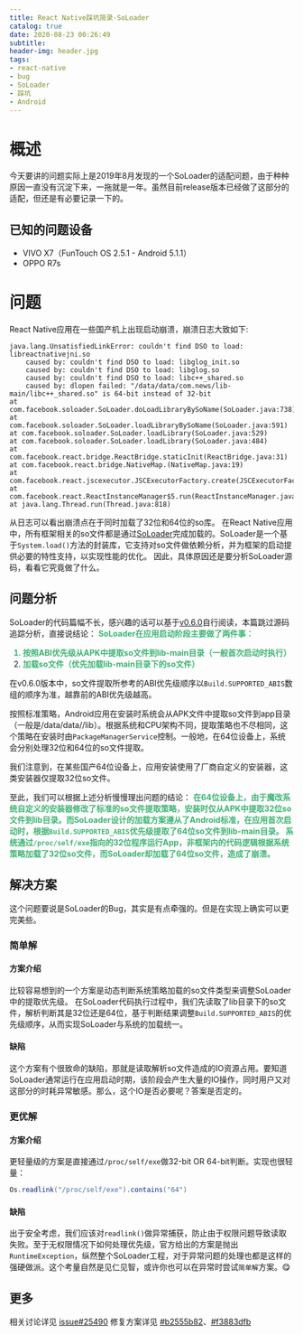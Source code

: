 ```yaml
---
title: React Native踩坑简录·SoLoader
catalog: true
date: 2020-08-23 00:26:49
subtitle:
header-img: header.jpg
tags:
- react-native
- bug
- SoLoader
- 踩坑
- Android
---
```


# 概述
今天要讲的问题实际上是2019年8月发现的一个SoLoader的适配问题，由于种种原因一直没有沉淀下来，一拖就是一年。虽然目前release版本已经做了这部分的适配，但还是有必要记录一下的。

## 已知的问题设备
- VIVO X7（FunTouch OS 2.5.1 - Android 5.1.1）
- OPPO R7s

# 问题
React Native应用在一些国产机上出现启动崩溃，崩溃日志大致如下:

```log
java.lang.UnsatisfiedLinkError: couldn't find DSO to load: libreactnativejni.so
    caused by: couldn't find DSO to load: libglog_init.so
    caused by: couldn't find DSO to load: libglog.so
    caused by: couldn't find DSO to load: libc++_shared.so
    caused by: dlopen failed: "/data/data/com.news/lib-main/libc++_shared.so" is 64-bit instead of 32-bit
at com.facebook.soloader.SoLoader.doLoadLibraryBySoName(SoLoader.java:738)
at com.facebook.soloader.SoLoader.loadLibraryBySoName(SoLoader.java:591)
at com.facebook.soloader.SoLoader.loadLibrary(SoLoader.java:529)
at com.facebook.soloader.SoLoader.loadLibrary(SoLoader.java:484)
at com.facebook.react.bridge.ReactBridge.staticInit(ReactBridge.java:31)
at com.facebook.react.bridge.NativeMap.(NativeMap.java:19)
at com.facebook.react.jscexecutor.JSCExecutorFactory.create(JSCExecutorFactory.java:25)
at com.facebook.react.ReactInstanceManager$5.run(ReactInstanceManager.java:949)
at java.lang.Thread.run(Thread.java:818)
```

从日志可以看出崩溃点在于同时加载了32位和64位的so库。
在React Native应用中，所有框架相关的so文件都是通过[SoLoader](https://github.com/facebook/SoLoader)完成加载的。SoLoader是一个基于`System.load()`方法的封装库，它支持对so文件做依赖分析，并为框架的启动提供必要的特性支持，以实现性能的优化。
因此，具体原因还是要分析SoLoader源码，看看它究竟做了什么。

## 问题分析
SoLoader的代码篇幅不长，感兴趣的话可以基于[v0.6.0](https://github.com/facebook/SoLoader/tree/v0.6.0)自行阅读，本篇跳过源码追踪分析，直接说结论：
<b><font color="#3CB371">
SoLoader在应用启动阶段主要做了两件事：

1. 按照ABI优先级从APK中提取so文件到lib-main目录（一般首次启动时执行）
2. 加载so文件（优先加载lib-main目录下的so文件）
</font></b>

在v0.6.0版本中，so文件提取所参考的ABI优先级顺序以`Build.SUPPORTED_ABIS`数组的顺序为准，越靠前的ABI优先级越高。

按照标准策略，Android应用在安装时系统会从APK文件中提取so文件到app目录（一般是/data/data/<package-name>/lib）。根据系统和CPU架构不同，提取策略也不尽相同，这个策略在安装时由`PackageManagerService`控制。一般地，在64位设备上，系统会分别处理32位和64位的so文件提取。

我们注意到，在某些国产64位设备上，应用安装使用了厂商自定义的安装器，这类安装器仅提取32位so文件。

至此，我们可以根据上述分析慢慢理出问题的结论：
<b><font color="#3CB371">
在64位设备上，由于魔改系统自定义的安装器修改了标准的so文件提取策略，安装时仅从APK中提取32位so文件到lib目录。而SoLoader设计的加载方案遵从了Android标准，在应用首次启动时，根据`Build.SUPPORTED_ABIS`优先级提取了64位so文件到lib-main目录。
系统通过`/proc/self/exe`指向的32位程序运行App，非框架内的代码逻辑根据系统策略加载了32位so文件，而SoLoader却加载了64位so文件，造成了崩溃。
</font></b>

## 解决方案
这个问题要说是SoLoader的Bug，其实是有点牵强的。但是在实现上确实可以更完美些。

### 简单解
#### 方案介绍
比较容易想到的一个方案是动态判断系统策略加载的so文件类型来调整SoLoader中的提取优先级。
在SoLoader代码执行过程中，我们先读取了lib目录下的so文件，解析判断其是32位还是64位，基于判断结果调整`Build.SUPPORTED_ABIS`的优先级顺序，从而实现SoLoader与系统的加载统一。
#### 缺陷
这个方案有个很致命的缺陷，那就是读取解析so文件造成的IO资源占用。要知道SoLoader通常运行在应用启动时期，该阶段会产生大量的IO操作，同时用户又对这部分的时耗异常敏感。那么，这个IO是否必要呢？答案是否定的。

### 更优解
#### 方案介绍
更轻量级的方案是直接通过`/proc/self/exe`做32-bit OR 64-bit判断。实现也很轻量：
```java
Os.readlink("/proc/self/exe").contains("64")
```
#### 缺陷
出于安全考虑，我们应该对`readlink()`做异常捕获，防止由于权限问题导致读取失败。至于无权限情况下如何处理优先级，官方给出的方案是抛出`RuntimeException`，纵然整个SoLoader工程，对于异常问题的处理也都是这样的强硬做派。这个考量自然是见仁见智，或许你也可以在异常时尝试`简单解`方案。😋

## 更多
相关讨论详见 [issue#25490](https://github.com/facebook/react-native/issues/25490)
修复方案详见 [#b2555b82](https://github.com/facebook/SoLoader/commit/b2555b82643e26d8830a876a64e43a040b4e3280)、[#f3883dfb](https://github.com/facebook/SoLoader/commit/f3883dfbb0a9acf80c37993c6aaeb78d9d143c14)
